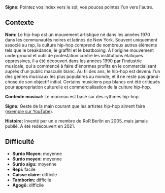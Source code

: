 **Signe:** Pointez vos index vers le sol, vos pouces pointés l'un vers l'autre.

## Contexte

**Nom:** Le hip-hop est un mouvement artistique né dans les années 1970 dans les
communautés noires et latinos de New York. Souvent uniquement associé au rap, la
culture hip-hop comprend de nombreux autres éléments tels que le breakdance, le
graffiti et le beatboxing. À l'origine mouvement underground et outil de
protestation contre les institutions étatiques oppressives, il a été découvert
dans les années 1990 par l'industrie musicale, qui a commencé à faire d'énormes
profits en le commercialisant auprès d'un public masculin blanc. Au fil des ans,
le hip-hop est devenu l'un des genres musicaux les plus populaires au monde, et
il ne reste pas grand-chose de son objectif initial. Certains musiciens pop
blancs ont été critiqués pour appropriation culturelle et commercialisation de
la culture hip-hop.

**Contexte musical:** Le morceau est basé sur des rythmes hip-hop.

**Signe:** Geste de la main courant que les artistes hip-hop aiment faire
([exemple sur YouTube](https://youtu.be/010KyIQjkTk)).

**Histoire:** Inventé par un.e membre de RoR Berlin en 2005, mais jamais publié.
A été redécouvert en 2021.

## Difficulté

* **Surdo Moyen:** moyenne
* **Surdo moyen:** moyenne
* **Surdo aigu:** moyenne
* **Repi:** facile
* **Caisse claire:** difficile
* **Tamborim:** difficile
* **Agogô:** difficile
